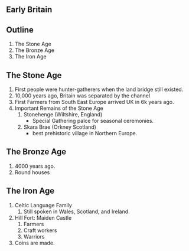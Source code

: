 ## Early Britain

## Outline
1. The Stone Age
2. The Bronze Age
3. The Iron Age

## The Stone Age
1. First people were hunter-gatherers when the land bridge still existed.
2. 10,000 years ago, Britain was separated by the channel
3. First Farmers from South East Europe arrived UK in 6k years ago.
4. Important Remains of the Stone Age
    1. Stonehenge (Wiltshire, England)
        - Special Gathering palce for seasonal ceremonies.
    2. Skara Brae (Orkney Scotland)
        - best prehistoric village in Northern Europe.

## The Bronze Age
1. 4000 years ago.
2. Round houses

## The Iron Age
1. Celtic Language Family
    1. Still spoken in Wales, Scotland, and Ireland.
2. Hill Fort: Maiden Castle
    1. Farmers
    2. Craft workers
    3. Warriors
3. Coins are made.


